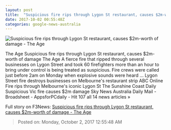 ```yaml
---
layout: post
title:  "Suspicious fire rips through Lygon St restaurant, causes $2m-worth of damage - The Age"
date: 2017-10-02 00:55:48Z
categories: google-news-australia
---
```


![Suspicious fire rips through Lygon St restaurant, causes $2m-worth of damage - The Age](http://www.theage.com.au/content/dam/images/g/y/s/f/2/q/image.related.articleLeadwide.620x349.gysefs.png/1506909131252.jpg)

The Age Suspicious fire rips through Lygon St restaurant, causes $2m-worth of damage The Age A fierce fire that ripped through several businesses on Lygon Street and took 60 firefighters more than an hour to bring under control is being treated as suspicious. Fire crews were called just before 2am on Monday when explosive sounds were heard ... Lygon Street fire destroys businesses on Melbourne's restaurant strip ABC Online Fire rips through Melbourne's iconic Lygon St The Sunshine Coast Daily Suspicious Vic fire causes $2m damage Sky News Australia Daily Mail - Broadsheet - AppsforPCdaily - Hit 107 all 14 news articles »


Full story on F3News: [Suspicious fire rips through Lygon St restaurant, causes $2m-worth of damage - The Age](http://www.f3nws.com/n/EnaHY)

> Posted on: Monday, October 2, 2017 12:55:48 AM

